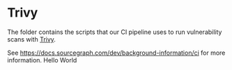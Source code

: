 # Trivy

The folder contains the scripts that our CI pipeline uses to run vulnerability scans with [Trivy](https://aquasecurity.github.io/trivy/).

See https://docs.sourcegraph.com/dev/background-information/ci for more information.
Hello World
